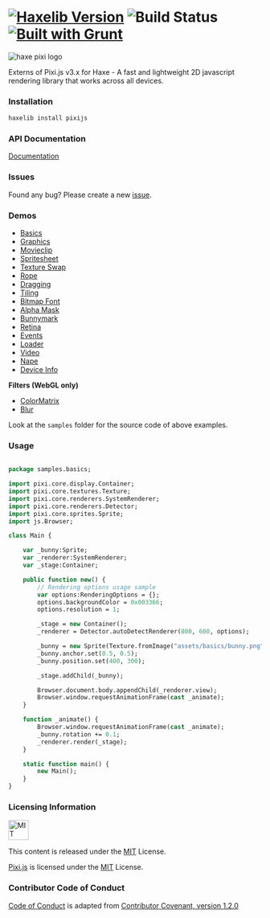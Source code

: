 [![Haxelib Version](https://img.shields.io/github/tag/pixijs/pixi-haxe.svg?style=flat&label=haxelib)](http://lib.haxe.org/p/pixijs) ![Build Status](https://travis-ci.org/pixijs/pixi-haxe.svg?branch=master) [![Built with Grunt](https://cdn.gruntjs.com/builtwith.png)](http://gruntjs.com/)
=========
![haxe pixi logo](https://raw.githubusercontent.com/pixijs/pixi-haxe/master/logo.png)

Externs of Pixi.js v3.x for Haxe - A fast and lightweight 2D javascript rendering library that works across all devices.

### Installation ###

```haxe
haxelib install pixijs
```
### API Documentation ###

[Documentation](http://adireddy.github.io/docs/pixi-haxe/)

### Issues ###

Found any bug? Please create a new [issue](https://github.com/pixijs/pixi-haxe/issues/new).

### Demos ###

* [Basics](http://adireddy.github.io/demos/pixi-haxe/basics.html)
* [Graphics](http://adireddy.github.io/demos/pixi-haxe/graphics.html)
* [Movieclip](http://adireddy.github.io/demos/pixi-haxe/movieclip.html)
* [Spritesheet](http://adireddy.github.io/demos/pixi-haxe/spritesheet.html)
* [Texture Swap](http://adireddy.github.io/demos/pixi-haxe/textureswap.html)
* [Rope](http://adireddy.github.io/demos/pixi-haxe/rope.html)
* [Dragging](http://adireddy.github.io/demos/pixi-haxe/dragging.html)
* [Tiling](http://adireddy.github.io/demos/pixi-haxe/tiling.html)
* [Bitmap Font](http://adireddy.github.io/demos/pixi-haxe/bitmapfont.html)
* [Alpha Mask](http://adireddy.github.io/demos/pixi-haxe/alphamask.html)
* [Bunnymark](http://adireddy.github.io/demos/pixi-haxe/bunnymark.html)
* [Retina](http://adireddy.github.io/demos/pixi-haxe/retina.html)
* [Events](http://adireddy.github.io/demos/pixi-haxe/events.html)
* [Loader](http://adireddy.github.io/demos/pixi-haxe/loader.html)
* [Video](http://adireddy.github.io/demos/pixi-haxe/video.html)
* [Nape](http://adireddy.github.io/demos/pixi-haxe/nape.html)
* [Device Info](http://adireddy.github.io/demos/pixi-haxe/deviceinfo.html)

**Filters (WebGL only)**

* [ColorMatrix](http://adireddy.github.io/demos/pixi-haxe/colormatrix.html)
* [Blur](http://adireddy.github.io/demos/pixi-haxe/blur.html)

Look at the `samples` folder for the source code of above examples.

### Usage ###

```haxe

package samples.basics;

import pixi.core.display.Container;
import pixi.core.textures.Texture;
import pixi.core.renderers.SystemRenderer;
import pixi.core.renderers.Detector;
import pixi.core.sprites.Sprite;
import js.Browser;

class Main {

	var _bunny:Sprite;
	var _renderer:SystemRenderer;
	var _stage:Container;

	public function new() {
		// Rendering options usage sample
		var options:RenderingOptions = {};
		options.backgroundColor = 0x003366;
		options.resolution = 1;

		_stage = new Container();
		_renderer = Detector.autoDetectRenderer(800, 600, options);

		_bunny = new Sprite(Texture.fromImage("assets/basics/bunny.png"));
		_bunny.anchor.set(0.5, 0.5);
		_bunny.position.set(400, 300);

		_stage.addChild(_bunny);

		Browser.document.body.appendChild(_renderer.view);
		Browser.window.requestAnimationFrame(cast _animate);
	}

	function _animate() {
		Browser.window.requestAnimationFrame(cast _animate);
		_bunny.rotation += 0.1;
		_renderer.render(_stage);
	}

	static function main() {
		new Main();
	}
}
```

### Licensing Information ###

<a rel="license" href="http://opensource.org/licenses/MIT">
<img alt="MIT license" height="40" src="http://upload.wikimedia.org/wikipedia/commons/c/c3/License_icon-mit.svg" /></a>

This content is released under the [MIT](http://opensource.org/licenses/MIT) License.

[Pixi.js](https://github.com/GoodBoyDigital/pixi.js) is licensed under the [MIT](http://opensource.org/licenses/MIT) License.

### Contributor Code of Conduct ###

[Code of Conduct](https://github.com/CoralineAda/contributor_covenant) is adapted from [Contributor Covenant, version 1.2.0](http://contributor-covenant.org/version/1/2/0/)

